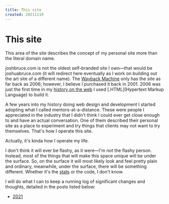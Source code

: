 ```yaml
---
title: This site
created: 20211119
---
```


# This site

This area of the site describes the concept of my personal site more than the literal domain name.

joshbruce.com is not the oldest self-branded site I own—that would be joshuabruce.com (it will redirect here eventually as I work on building out the art site of a different name). The [Wayback Machine](https://web.archive.org/web/20061129005030/http://www.joshuabruce.com/) only has the site as far back as 2006; however, I believe I purchased it back in 2001. 2006 was just the first time in my [history on the web](/web-development/my-history-on-the-web) I used [.HTML](Hypertext Markup Language) to build it.

A few years into my history doing web design and development I started adopting what I called mentors-at-a-distance. These were people I appreciated in the industry that I didn't think I could ever get close enough to and have an actual conversation. One of them described their personal site as a place to experiment and try things that clients may not want to try themselves. That's how I operate this site.

Actually, it's kinda how I operate my life.

I don't think it will ever be flashy, as it were—I'm not the flashy person. Instead, most of the things that will make this space unique will be under the surface. So, on the surface it will most likely look and feel pretty plain and ordinary, meanwhile, under the surface, there will be something different. Whether it's the [stats](/web-development/this-site/stats) or the code, I don't know.

I will do what I can to keep a running log of significant changes and thoughts, detailed in the posts listed below:

- [2021](/web-development/this-site/2021)